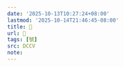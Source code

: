 ```yaml
---
date: '2025-10-13T10:27:24+08:00'
lastmod: '2025-10-14T21:46:45-08:00'
title: 􁧔
url: 􁧔
tags: [號]
src: DCCV
note:
---
```

